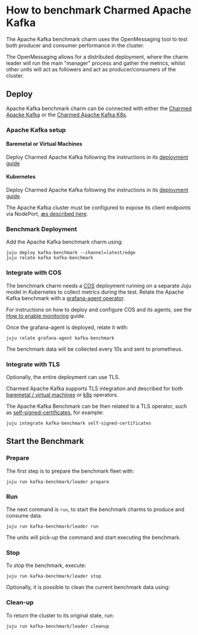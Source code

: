 # How to benchmark Charmed Apache Kafka

The Apache Kafka benchmark charm uses the OpenMessaging tool to test both producer and consumer performance in the cluster.

The OpenMessaging allows for a distributed deployment, where the charm leader will run the main "manager" process and gather the metrics, whilst other units will act as followers and act as producer/consumers of the cluster.

## Deploy

Apache Kafka benchmark charm can be connected with either the [Charmed Apacke Kafka](https://canonical.com/data/docs/kafka/iaas) or the [Charmed Apache Kafka K8s](https://canonical.com/data/docs/kafka/k8s).

### Apache Kafka setup

#### Baremetal or Virtual Machines

Deploy Charmed Apache Kafka following the instructions in its [deployment guide](https://canonical.com/data/docs/kafka/iaas/h-deploy)

#### Kubernetes

Deploy Charmed Apache Kafka following the instructions in its [deployment guide](https://canonical.com/data/docs/kafka/k8s/t-deploy).

The Apache Kafka cluster must be configured to expose its client endpoints via NodePort, [æs described here](https://canonical.com/data/docs/kafka/k8s/h-external-k8s-connection).

### Benchmark Deployment

Add the Apache Kafka benchmark charm using:

```
juju deploy kafka-benchmark --channel=latest/edge
juju relate kafka kafka-benchmark
```

### Integrate with COS

The benchmark charm needs a [COS](https://charmhub.io/topics/canonical-observability-stack) deployment running on a separate Juju model in Kubernetes to collect metrics during the test. Relate the Apache Kafka benchmark with a [grafana-agent operator](https://charmhub.io/grafana-agent).

For instructions on how to deploy and configure COS and its agents, see the [How to enable monitoring](https://canonical.com/data/docs/kafka/iaas/h-enable-monitoring) guide.

Once the grafana-agent is deployed, relate it with:

```
juju relate grafana-agent kafka-benchmark
```

The benchmark data will be collected every 10s and sent to prometheus.

### Integrate with TLS

Optionally, the entire deployment can use TLS.

Charmed Apache Kafka supports TLS integration and described for both [baremetal / virtual machines](https://canonical.com/data/docs/kafka/k8s/t-enable-encryption) or [k8s](https://canonical.com/data/docs/kafka/iaas/h-enable-encryption) operators.

The Apache Kafka Benchmark can be then related to a TLS operator, such as [self-signed-certificates](https://charmhub.io/self-signed-certificates), for example:

```
juju integrate kafka-benchmark self-signed-certificates
```

## Start the Benchmark

### Prepare

The first step is to prepare the benchmark fleet with:

```
juju run kafka-benchmark/leader prepare
```

### Run

The next command is `run`, to start the benchmark charms to produce and consume data.

```
juju run kafka-benchmark/leader run
```

The units will pick-up the command and start executing the benchmark.

### Stop

To stop the benchmark, execute:

```
juju run kafka-benchmark/leader stop
```

Optionally, it is possible to clean the current benchmark data using:

### Clean-up

To return the cluster to its original state, run:

```
juju run kafka-benchmark/leader cleanup
```

